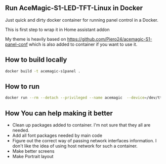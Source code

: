 ## Run AceMagic-S1-LED-TFT-Linux in Docker

Just quick and dirty docker container for running panel control in a Docker.

This is first step to wrap it in Home assistant addon

My theme is heavily based on https://github.com/Piero24/acemagic-S1-panel-conf
which is also added to container if you want to use it.

## How to build locally
```bash
docker build -t acemagic-s1panel .
```

## How to run

```bash
docker run --rm --detach --privileged --name acemagic  --device=/dev/ttyUSB0 -v /dev/bus/usb  -v /sys/class/net/ -p 8686:8686 acemagic-s1panel:latest 
```


## How You can help making it better

- Clean up packages added to container. I'm not sure that they all are needed.
- Add all font packages needed by main code
- Figure out the correct way of passing network interfaces information. I don't like the idea of using host network for such a container.
- Make better screens
- Make Portrait layout
